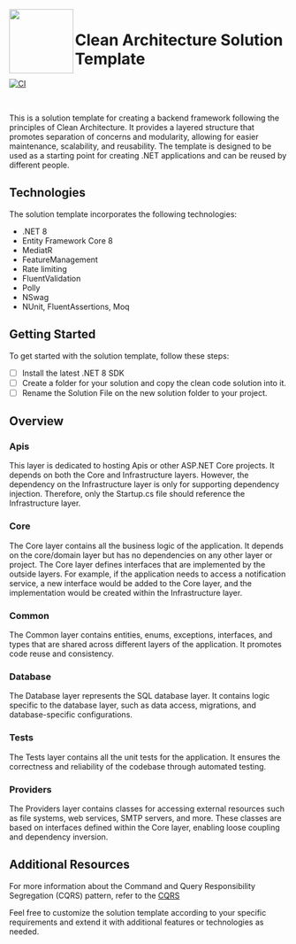  <img align="left" width="116" height="116" src="logo.png" />
 
 # Clean Architecture Solution Template
 
[![CI](https://github.com/entelect-incubator/.NET-CleanArchitecture/actions/workflows/dotnet.yml/badge.svg)](https://github.com/entelect-incubator/.NET-CleanArchitecture/actions/workflows/dotnet.yml)

<br/>

This is a solution template for creating a backend framework following the principles of Clean Architecture. It provides a layered structure that promotes separation of concerns and modularity, allowing for easier maintenance, scalability, and reusability. The template is designed to be used as a starting point for creating .NET applications and can be reused by different people.

## Technologies

The solution template incorporates the following technologies:

- .NET 8
- Entity Framework Core 8
- MediatR
- FeatureManagement
- Rate limiting
- FluentValidation
- Polly
- NSwag
- NUnit, FluentAssertions, Moq

## Getting Started

To get started with the solution template, follow these steps:

- [ ] Install the latest .NET 8 SDK
- [ ] Create a folder for your solution and copy the clean code solution into it.
- [ ] Rename the Solution File on the new solution folder to your project.

## **Overview**

### **Apis**

This layer is dedicated to hosting Apis or other ASP.NET Core projects. It depends on both the Core and Infrastructure layers. However, the dependency on the Infrastructure layer is only for supporting dependency injection. Therefore, only the Startup.cs file should reference the Infrastructure layer.

### **Core**

The Core layer contains all the business logic of the application. It depends on the core/domain layer but has no dependencies on any other layer or project. The Core layer defines interfaces that are implemented by the outside layers. For example, if the application needs to access a notification service, a new interface would be added to the Core layer, and the implementation would be created within the Infrastructure layer.

### **Common**

The Common layer contains entities, enums, exceptions, interfaces, and types that are shared across different layers of the application. It promotes code reuse and consistency.

### **Database**

The Database layer represents the SQL database layer. It contains logic specific to the database layer, such as data access, migrations, and database-specific configurations.

### **Tests**

The Tests layer contains all the unit tests for the application. It ensures the correctness and reliability of the codebase through automated testing.

### **Providers**

The Providers layer contains classes for accessing external resources such as file systems, web services, SMTP servers, and more. These classes are based on interfaces defined within the Core layer, enabling loose coupling and dependency inversion.

## **Additional Resources**

For more information about the Command and Query Responsibility Segregation (CQRS) pattern, refer to the [CQRS](https://docs.microsoft.com/en-us/azure/architecture/patterns/cqrs#:~:text=The%20Command%20and%20Query%20Responsibility,performance%2C%20scalability%2C%20and%20security.)

Feel free to customize the solution template according to your specific requirements and extend it with additional features or technologies as needed.

